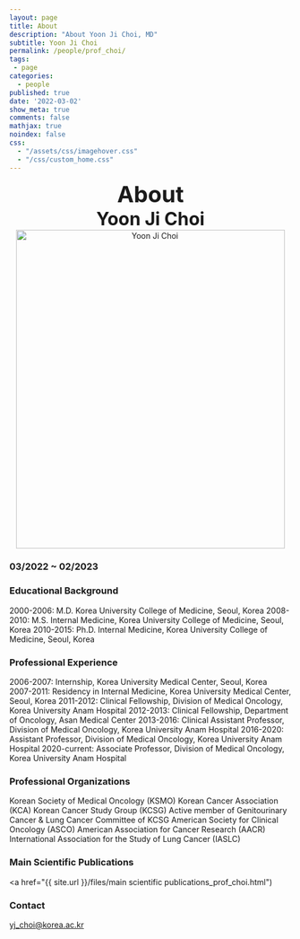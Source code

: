 ```yaml
---
layout: page
title: About
description: "About Yoon Ji Choi, MD"
subtitle: Yoon Ji Choi
permalink: /people/prof_choi/
tags:
 - page
categories:
  - people
published: true
date: '2022-03-02'
show_meta: true
comments: false
mathjax: true
noindex: false
css:
  - "/assets/css/imagehover.css"
  - "/css/custom_home.css"
---
```


<style>
.center{
  text-align: center;
}
</style>

<link
    rel="stylesheet"
    href="https://cdnjs.cloudflare.com/ajax/libs/font-awesome/5.8.2/css/all.min.css"
  />

<div class="center"><div style="font-weight: bold; font-size: 40px;">
About
</div></div>
<div class="center"><div style="font-weight: bold; font-size: 32px;">
Yoon Ji Choi
</div></div>

<div class="center">
    <img src="{{ site.url }}/assets/img/people/prof_choi.png" width="480px" height="568px" alt="Yoon Ji Choi"/>
</div>

### **03/2022 ~ 02/2023**

### **Educational Background** 
2000-2006: M.D. Korea University College of Medicine, Seoul, Korea
2008-2010: M.S. Internal Medicine, Korea University College of Medicine, Seoul, Korea
2010-2015: Ph.D. Internal Medicine, Korea University College of Medicine, Seoul, Korea


### **Professional Experience**
2006-2007: Internship, Korea University Medical Center, Seoul, Korea
2007-2011: Residency in Internal Medicine, Korea University Medical Center, Seoul, Korea
2011-2012: Clinical Fellowship, Division of Medical Oncology, Korea University Anam Hospital
2012-2013: Clinical Fellowship, Department of Oncology, Asan Medical Center
2013-2016: Clinical Assistant Professor, Division of Medical Oncology, Korea University Anam Hospital
2016-2020: Assistant Professor, Division of Medical Oncology, Korea University Anam Hospital
2020-current: Associate Professor, Division of Medical Oncology, Korea University Anam Hospital


### **Professional Organizations**
Korean Society of Medical Oncology (KSMO)
Korean Cancer Association (KCA)
Korean Cancer Study Group (KCSG)
Active member of Genitourinary Cancer & Lung Cancer Committee of KCSG
American Society for Clinical Oncology (ASCO)
American Association for Cancer Research (AACR)
International Association for the Study of Lung Cancer (IASLC)

### **Main Scientific Publications**
<i class="Publications"></i></a> <a href="{{ site.url }}/files/main scientific publications_prof_choi.html")

### **Contact**
<i class="fa fa-paper-plane"></i> yj_choi@korea.ac.kr
